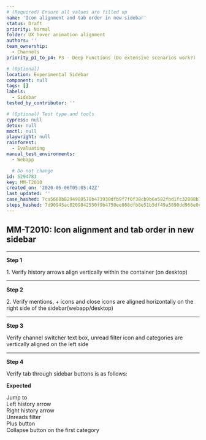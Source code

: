 ```yaml
---
# (Required) Ensure all values are filled up
name: 'Icon alignment and tab order in new sidebar'
status: Draft
priority: Normal
folder: UX hover animation alignment
authors: ''
team_ownership:
  - Channels
priority_p1_to_p4: P3 - Deep Functions (Do extensive scenarios work?)

# (Optional)
location: Experimental Sidebar
component: null
tags: []
labels:
  - Sidebar
tested_by_contributor: ''

# (Optional) Test type and tools
cypress: null
detox: null
mmctl: null
playwright: null
rainforest:
  - Evaluating
manual_test_environments:
  - Webapp

  # Do not change
id: 5294783
key: MM-T2010
created_on: '2020-05-06T05:05:42Z'
last_updated: ''
case_hashed: 7ca5660b8294980578b473930dfb9f7f0f38cb9b6a582fbd1fc32808b7107c8da7e5112ccf7cbd9daa1a49b5cc4b8157
steps_hashed: 7d90945ac0209842550f9b4750ee868dfb8e51b5df49a5890dd966e0cab41afc6e5b2539a24c7f83079b76cd66d92c15
---
```


<!-- (Auto-generated) Based on frontmatter's "key" and "name" -->

## MM-T2010: Icon alignment and tab order in new sidebar

---

**Step 1**

1\. Verify history arrows align vertically within the container (on desktop)

---

**Step 2**

2\. Verify mentions, + icons and close icons are aligned horizontally on the right side of the sidebar(webapp/desktop)

---

**Step 3**

Verify channel switcher text box, unread filter icon and categories are vertically aligned on the left side

---

**Step 4**

Verify tab through sidebar buttons is as follows:

**Expected**

Jump to\
Left history arrow\
Right history arrow\
Unreads filter\
Plus button\
Collapse button on the first category
